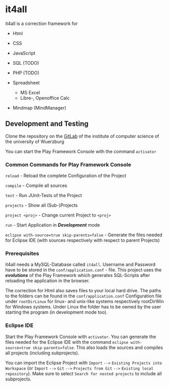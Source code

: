 # it4all

it4all is a correction framework for

- Html
- CSS
- JavaScript
- SQL (TODO)
- PHP (TODO)

- Spreadsheet

  - MS Excel
  - Libre-, Openoffice Calc

- Mindmap (MindManager)

## Development and Testing

Clone the repository on the [GitLab](https://gitlab2.informatik.uni-wuerzburg.de/bje40dc/it4all.git) of the institute of computer science of the university of Wuerzburg

You can start the Play Framework Console with the command `activator`

### Common Commands for Play Framework Console

`reload` - Reload the complete Configuration of the Project

`compile` - Compile all sources

`test` - Run JUnit-Tests of the Project

`projects` - Show all (Sub-)Projects

`project <proj>` - Change current Project to `<proj>`

`run` - Start Application in **_Development_** mode

`eclipse with-source=true skip-parents=false` - Generate the files needed for Eclipse IDE (with sources respectively with respect to parent Projects)

### Prerequisites

it4all needs a MySQL-Database called `it4all`. Username and Password have to be stored in the `conf/application.conf` - file. This project uses the **_evolutions_** of the Play Framework which generates SQL-Scripts after reloading the application in the browser.

The correction for Html also saves files to your local hard drive. The paths to the folders can be found in the `conf/application.conf` Configuration file under `rootDirLinux` for linux- and unix-like systems respectively rootDirWin for Windows systems. Under Linux the folder has to be owned by the user starting the program (in development mode too).

### Eclipse IDE

Start the Play Framework Console with `activator`. You can generate the files needed for the Eclipse IDE with the command `eclipse with-source=true skip-parents=false`. This also loads the sources and compiles all projects (including subprojects).

You can import the Eclipse Project with `Import` `-->` `Existing Projects into Workspace` (or `Import` `-->` `Git` `-->` `Projects from Git` `-->` `Existing local repository`). Make sure to select `Search for nested projects` to include all subprojects.
